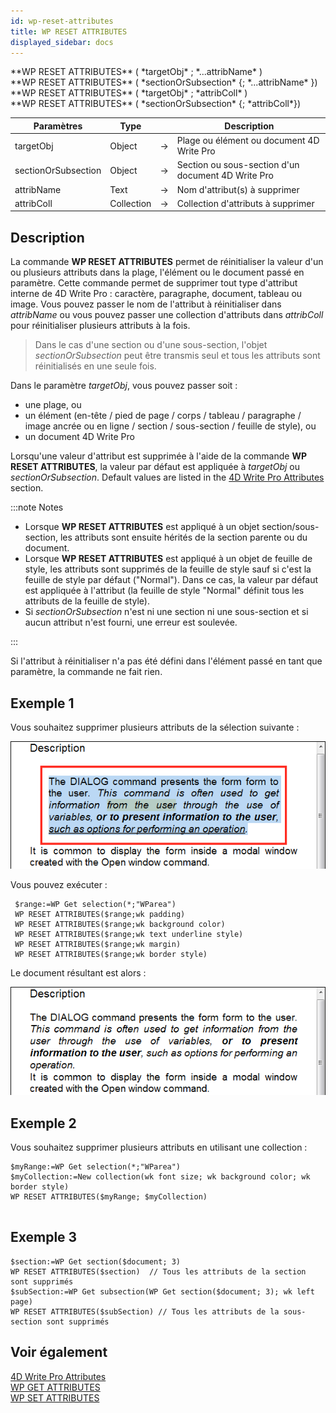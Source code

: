 ```yaml
---
id: wp-reset-attributes
title: WP RESET ATTRIBUTES
displayed_sidebar: docs
---
```


<!--REF #_command_.WP RESET ATTRIBUTES.Syntax-->**WP RESET ATTRIBUTES** ( *targetObj* ; *...attribName* )<br/>**WP RESET ATTRIBUTES** ( *sectionOrSubsection* {; *...attribName* })<br/>**WP RESET ATTRIBUTES** ( *targetObj* ; *attribColl* )<br/> **WP RESET ATTRIBUTES** ( *sectionOrSubsection* {; *attribColl*})<!-- END REF-->

<!--REF #_command_.WP RESET ATTRIBUTES.Params-->

| Paramètres          | Type       |                             | Description                                        |
| ------------------- | ---------- | --------------------------- | -------------------------------------------------- |
| targetObj           | Object     | &#8594; | Plage ou élément ou document 4D Write Pro          |
| sectionOrSubsection | Object     | &#8594; | Section ou sous-section d'un document 4D Write Pro |
| attribName          | Text       | &#8594; | Nom d'attribut(s) à supprimer   |
| attribColl          | Collection | &#8594; | Collection d'attributs à supprimer                 |

<!-- END REF-->

## Description

La commande **WP RESET ATTRIBUTES** <!--REF #_command_.WP RESET ATTRIBUTES.Summary--> permet de réinitialiser la valeur d'un ou plusieurs attributs dans la plage, l'élément ou le document passé en paramètre.<!-- END REF--> Cette commande permet de supprimer tout type d'attribut interne de 4D Write Pro : caractère, paragraphe, document, tableau ou image. Vous pouvez passer le nom de l'attribut à réinitialiser dans *attribName* ou vous pouvez passer une collection d'attributs dans *attribColl* pour réinitialiser plusieurs attributs à la fois.

> Dans le cas d'une section ou d'une sous-section, l'objet *sectionOrSubsection* peut être transmis seul et tous les attributs sont réinitialisés en une seule fois.

Dans le paramètre *targetObj*, vous pouvez passer soit :

- une plage, ou
- un élément (en-tête / pied de page / corps / tableau / paragraphe / image ancrée ou en ligne / section / sous-section / feuille de style), ou
- un document 4D Write Pro

Lorsqu'une valeur d'attribut est supprimée à l'aide de la commande **WP RESET ATTRIBUTES**, la valeur par défaut est appliquée à *targetObj* ou *sectionOrSubsection*. Default values are listed in the [4D Write Pro Attributes](../4d-write-pro-attributes) section.

:::note Notes

- Lorsque **WP RESET ATTRIBUTES** est appliqué à un objet section/sous-section, les attributs sont ensuite hérités de la section parente ou du document.
- Lorsque **WP RESET ATTRIBUTES** est appliqué à un objet de feuille de style, les attributs sont supprimés de la feuille de style sauf si c'est la feuille de style par défaut ("Normal"). Dans ce cas, la valeur par défaut est appliquée à l'attribut (la feuille de style "Normal" définit tous les attributs de la feuille de style).
- Si *sectionOrSubsection* n'est ni une section ni une sous-section et si aucun attribut n'est fourni, une erreur est soulevée.

:::

Si l'attribut à réinitialiser n'a pas été défini dans l'élément passé en tant que paramètre, la commande ne fait rien.

## Exemple 1

Vous souhaitez supprimer plusieurs attributs de la sélection suivante :

![](../../assets/en/WritePro/commands/pict2643861.en.png)

Vous pouvez exécuter :

```4d
 $range:=WP Get selection(*;"WParea")
 WP RESET ATTRIBUTES($range;wk padding)
 WP RESET ATTRIBUTES($range;wk background color)
 WP RESET ATTRIBUTES($range;wk text underline style)
 WP RESET ATTRIBUTES($range;wk margin)
 WP RESET ATTRIBUTES($range;wk border style)
```

Le document résultant est alors :

![](../../assets/en/WritePro/commands/pict2643863.en.png)

## Exemple 2

Vous souhaitez supprimer plusieurs attributs en utilisant une collection :

```4d
$myRange:=WP Get selection(*;"WParea")
$myCollection:=New collection(wk font size; wk background color; wk border style)
WP RESET ATTRIBUTES($myRange; $myCollection)
 
```

## Exemple 3

```4d
$section:=WP Get section($document; 3)
WP RESET ATTRIBUTES($section)  // Tous les attributs de la section sont supprimés
$subSection:=WP Get subsection(WP Get section($document; 3); wk left page)
WP RESET ATTRIBUTES($subSection) // Tous les attributs de la sous-section sont supprimés
```

## Voir également

[4D Write Pro Attributes](../4d-write-pro-attributes)\
[WP GET ATTRIBUTES](wp-get-attributes.md)\
[WP SET ATTRIBUTES](wp-set-attributes.md)
